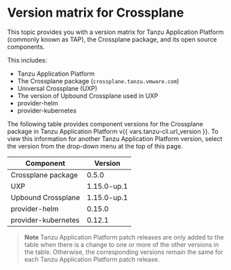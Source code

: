 # Version matrix for Crossplane

This topic provides you with a version matrix for Tanzu Application Platform (commonly known as TAP),
the Crossplane package, and its open source components.

This includes:

- Tanzu Application Platform
- The Crossplane package (`crossplane.tanzu.vmware.com`)
- Universal Crossplane (UXP)
- The version of Upbound Crossplane used in UXP
- provider-helm
- provider-kubernetes

The following table provides component versions for the Crossplane package in Tanzu Application Platform
v{{ vars.tanzu-cli.url_version }}.
To view this information for another Tanzu Application Platform version, select the version from the drop-down menu at
the top of this page.

<!-- add patch updates in a new column -->

<table>
  <thead>
    <tr>
      <th>Component</th>
      <th>Version</th>
    </tr>
  </thead>
  <tbody>
    <tr>
      <td>Crossplane package</td>
      <td>0.5.0</td>
    </tr>
    <tr>
      <td>UXP</td>
      <td>1.15.0-up.1</td>
    </tr>
    <tr>
      <td>Upbound Crossplane</td>
      <td>1.15.0-up.1</td>
    </tr>
    <tr>
      <td>provider-helm</td>
      <td>0.15.0</td>
    </tr>
    <tr>
      <td>provider-kubernetes</td>
      <td>0.12.1</td>
    </tr>
  </tbody>
</table>

> **Note** Tanzu Application Platform patch releases are only added to the table when there
> is a change to one or more of the other versions in the table. Otherwise, the corresponding
> versions remain the same for each Tanzu Application Platform patch release.
